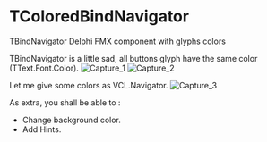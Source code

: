# TColoredBindNavigator
TBindNavigator Delphi FMX component with glyphs colors

TBindNavigator is a little sad, all buttons glyph have the same color (TText.Font.Color). 
![Capture_1](https://github.com/user-attachments/assets/530fff4c-0c29-4d73-beb3-dbf9bc730ff6)
![Capture_2](https://github.com/user-attachments/assets/6f9e0972-9d7c-43cd-a47e-b48a7e60d6f5)

Let me give some colors as VCL.Navigator. 
![Capture_3](https://github.com/user-attachments/assets/8ecfc5dc-8870-444b-b373-6fb6ca4827ef)

As extra, you shall be able to :
- Change background color.
- Add Hints.
